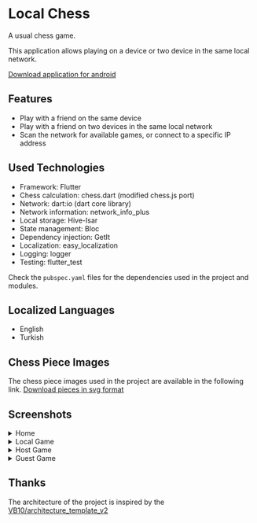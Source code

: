 # Local Chess
A usual chess game.

This application allows playing on a device or two device in the same local network.

[Download application for android](https://play.google.com/store/apps/details?id=dev.faruke.chess.localchess)

## Features
- Play with a friend on the same device
- Play with a friend on two devices in the same local network
- Scan the network for available games, or connect to a specific IP address

## Used Technologies
- Framework: Flutter
- Chess calculation: chess.dart (modified chess.js port)
- Network: dart:io (dart core library)
- Network information: network_info_plus
- Local storage: Hive-Isar
- State management: Bloc
- Dependency injection: GetIt
- Localization: easy_localization
- Logging: logger
- Testing: flutter_test

Check the `pubspec.yaml` files for the dependencies used in the project and modules.

## Localized Languages
- English
- Turkish

## Chess Piece Images
The chess piece images used in the project are available in the following link.
[Download pieces in svg format](https://opengameart.org/content/chess-pieces-in-svg-format)
## Screenshots
<details>
  <summary> Home </summary> <br>
  <img alt="" src="https://github.com/user-attachments/assets/716a1ee8-fcd0-4d31-90a6-5783e643d23e" width="240" height="520" /> 
</details>
<details>
  <summary> Local Game </summary> <br>
  <img alt="" src="https://github.com/user-attachments/assets/3b39fa14-7425-47bc-8f2e-1ebc94ac052a" width="240" height="520" />
  <img alt="" src="https://github.com/user-attachments/assets/6f5b6381-9d71-4974-bd05-756eb9125d9e" width="240" height="520" />
</details>
<details>
  <summary> Host Game </summary> <br>
  <img alt="" src="https://github.com/user-attachments/assets/2b3bd31e-7f49-47b6-948b-d84a24dde3f2" width="240" height="520" />
  <img alt="" src="https://github.com/user-attachments/assets/8f270bbb-d82c-4bb2-b2f4-6c4e996baf02" width="240" height="520" />
</details>
<details>
  <summary> Guest Game </summary> <br>
  <img alt="" src="https://github.com/user-attachments/assets/f67d00cf-343e-4071-b6d3-f76c9a0a45f2" width="240" height="520" />
  <img alt="" src="https://github.com/user-attachments/assets/b87dd5a2-5f97-4f84-8d8c-484b3c3e96e0" width="240" height="520" />
</details>

## Thanks
The architecture of the project is inspired by the [VB10/architecture_template_v2](https://github.com/VB10/architecture_template_v2)
